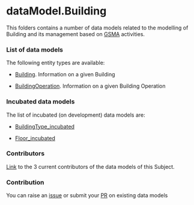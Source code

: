 # dataModel.Building
This folders contains a number of data models related to the modelling of Building and its management based on [GSMA](https://www.gsma.com/iot/iot-big-data/) activities.

### List of data models

The following entity types are available:
- [Building](https://github.com/smart-data-models/dataModel.Building/blob/master/Building/README.md). Information on a given Building

- [BuildingOperation](https://github.com/smart-data-models/dataModel.Building/blob/master/BuildingOperation/README.md). Information on a given Building Operation



### Incubated data models
The list of incubated (on development) data models are:

  - [BuildingType_incubated](https://github.com/smart-data-models/dataModel.Building/tree/master/BuildingType_incubated)

  - [Floor_incubated](https://github.com/smart-data-models/dataModel.Building/tree/master/Floor_incubated)


### Contributors
[Link](https://github.com/smart-data-models/dataModel.Building/blob/master/CONTRIBUTORS.yaml) to the 3 current contributors of the data models of this Subject.


### Contribution
You can raise an [issue](https://github.com/smart-data-models/dataModel.Building/issues) or submit your [PR](https://github.com/smart-data-models/dataModel.Building/pulls) on existing data models


